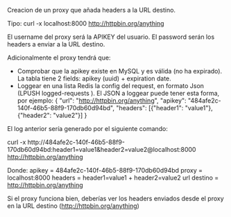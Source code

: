 Creacion de un proxy que añada headers a la URL destino.

Tipo: curl -x localhost:8000 http://httpbin.org/anything

El username del proxy será la APIKEY del usuario.
El password serán los headers a enviar a la URL destino.

Adicionalmente el proxy tendrá que:
- Comprobar que la apikey existe en MySQL y es válida (no ha expirado). La tabla tiene 2 fields: apikey (uuid) + expiration date.
- Loggear en una lista Redis la config del request, en formato Json (LPUSH logged-requests <json>). El JSON a loggear puede tener esta forma, por ejemplo:
{
"url": "http://httpbin.org/anything",
"apikey": "484afe2c-140f-46b5-88f9-170db60d94bd",
"headers": [{"header1": "value1"}, {"header2": "value2"}]
}

El log anterior sería generado por el siguiente comando:

curl -x http://484afe2c-140f-46b5-88f9-170db60d94bd:header1=value1&header2=value2@localhost:8000 http://httpbin.org/anything

Donde:
    apikey = 484afe2c-140f-46b5-88f9-170db60d94bd
    proxy = localhost:8000
    headers = header1=value1 + header2=value2
    url destino = http://httpbin.org/anything

Si el proxy funciona bien, deberías ver los headers enviados desde el proxy en la URL destino (http://httpbin.org/anything)